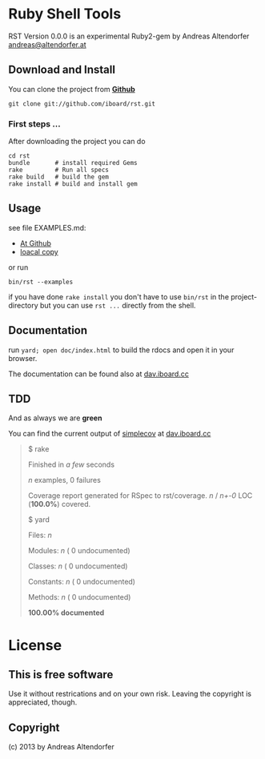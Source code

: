 Ruby Shell Tools
================

RST Version 0.0.0 is an experimental Ruby2-gem by Andreas Altendorfer <andreas@altendorfer.at>

Download and Install
--------------------

You can clone the project from
**[Github](https://github.com/iboard/rst)**

    git clone git://github.com/iboard/rst.git

### First steps ...

After downloading the project you can do

    cd rst
    bundle       # install required Gems
    rake         # Run all specs
    rake build   # build the gem
    rake install # build and install gem


Usage
-----

see file EXAMPLES.md:

 * [At Github](https://github.com/iboard/rst/blob/master/assets/docs/examples.md#examples)
 * [loacal copy](./file.examples.html)
 
or run

    bin/rst --examples

if you have done `rake install` you don't have to use `bin/rst` in 
the project-directory but you can use `rst ...` directly from the shell.

Documentation
-------------

run `yard; open doc/index.html` to build the rdocs and open
it in your browser.

The documentation can be found also at
[dav.iboard.cc](http://dav.iboard.cc/container/rst-doc)

TDD
---

And as always we are **green**

You can find the current output of [simplecov][] at [dav.iboard.cc](http://dav.iboard.cc/container/rst-coverage)


> $ rake
>
> Finished in _a few_ seconds
>
> _n_ examples, 0 failures
>
> Coverage report generated for RSpec to rst/coverage. _n_ / _n+-0_ LOC (**100.0%**) covered.
>
> $ yard
>
> Files:          _n_
>
> Modules:         _n_ (    0 undocumented)
>
> Classes:         _n_ (    0 undocumented)
>
> Constants:      _n_ (    0 undocumented)
>
> Methods:        _n_ (    0 undocumented)
>
> **100.00% documented**


License
=======

This is free software
---------------------

Use it without restrications and on your own risk.
Leaving the copyright is appreciated, though.


Copyright
---------

(c) 2013 by Andreas Altendorfer


[simplecov]: http://github.com/colszowka/simplecov 
